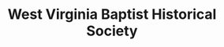 ---
layout: repo
title: "West Virginia Baptist Historical Society"
id: 3792
permalink: repos/3792/
---